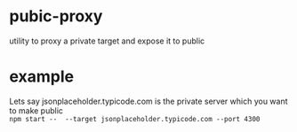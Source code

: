 # pubic-proxy
utility to proxy a private target and expose it to public

# example
Lets say jsonplaceholder.typicode.com is the private server which you want to make public  
`npm start --  --target jsonplaceholder.typicode.com --port 4300
`